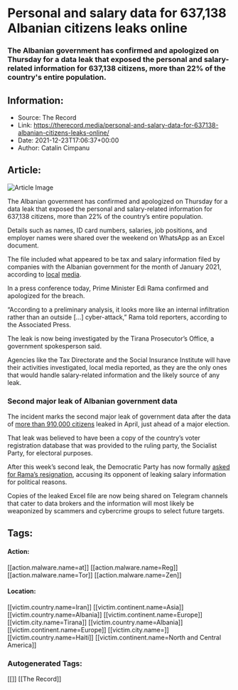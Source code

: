 # Personal and salary data for 637,138 Albanian citizens leaks online
### The Albanian government has confirmed and apologized on Thursday for a data leak that exposed the personal and salary-related information for 637,138 citizens, more than 22% of the country's entire population.

## Information:
+ Source: The Record
+ Link: https://therecord.media/personal-and-salary-data-for-637138-albanian-citizens-leaks-online/
+ Date: 2021-12-23T17:06:37+00:00
+ Author: Catalin Cimpanu


## Article:
![Article Image](https://therecord.media/wp-content/uploads/2021/12/tirana-albania.jpg)

The Albanian government has confirmed and apologized on Thursday for a data leak that exposed the personal and salary-related information for 637,138 citizens, more than 22% of the country’s entire population.


Details such as names, ID card numbers, salaries, job positions, and employer names were shared over the weekend on WhatsApp as an Excel document.


The file included what appeared to be tax and salary information filed by companies with the Albanian government for the month of January 2021, according to [local](https://www.tiranatimes.com/?p=151667) [media](https://balkaninsight.com/2021/12/22/albanian-prosecutors-probe-huge-suspected-leak-of-personal-data/).


In a press conference today, Prime Minister Edi Rama confirmed and apologized for the breach.


“According to a preliminary analysis, it looks more like an internal infiltration rather than an outside […] cyber-attack,” Rama told reporters, according to the Associated Press.


The leak is now being investigated by the Tirana Prosecutor’s Office, a government spokesperson said.


Agencies like the Tax Directorate and the Social Insurance Institute will have their activities investigated, local media reported, as they are the only ones that would handle salary-related information and the likely source of any leak.


### Second major leak of Albanian government data


The incident marks the second major leak of government data after the data of [more than 910,000 citizens](https://exit.al/en/2021/04/16/exit-explains-the-leak-of-over-910000-albanians-personal-data-to-politicians/) leaked in April, just ahead of a major election.


That leak was believed to have been a copy of the country’s voter registration database that was provided to the ruling party, the Socialist Party, for electoral purposes.


After this week’s second leak, the Democratic Party has now formally [asked for Rama’s resignation](https://albaniandailynews.com/news/personal-data-release-basha-urges-pm-to-resign-1), accusing its opponent of leaking salary information for political reasons.


Copies of the leaked Excel file are now being shared on Telegram channels that cater to data brokers and the information will most likely be weaponized by scammers and cybercrime groups to select future targets.





## Tags:

#### Action:
[[action.malware.name=at]] [[action.malware.name=Reg]] [[action.malware.name=Tor]] [[action.malware.name=Zen]]

#### Location:
[[victim.country.name=Iran]] [[victim.continent.name=Asia]] [[victim.country.name=Albania]] [[victim.continent.name=Europe]] [[victim.city.name=Tirana]] [[victim.country.name=Albania]] [[victim.continent.name=Europe]] [[victim.city.name=]] [[victim.country.name=Haiti]] [[victim.continent.name=North and Central America]]

### Autogenerated Tags:
[[]] [[The Record]]

